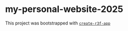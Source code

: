 # my-personal-website-2025

This project was bootstrapped with [`create-r3f-app`](https://github.com/utsuboco/create-r3f-app)